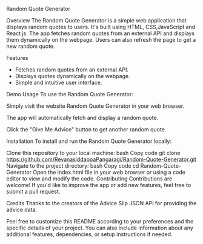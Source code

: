 Random Quote Generator

Overview
The Random Quote Generator is a simple web application that displays random quotes to users. It's built using HTML, CSS,JavaScript and React js. The app fetches random quotes from an external API and displays them dynamically on the webpage. Users can also refresh the page to get a new random quote.

Features
* Fetches random quotes from an external API.
* Displays quotes dynamically on the webpage.
* Simple and intuitive user interface.

  
Demo Usage
To use the Random Quote Generator:

Simply visit the website Random Quote Generator in your web browser.

The app will automatically fetch and display a random quote.

Click the "Give Me Advice" button to get another random quote.

Installation
To install and run the Random Quote Generator locally:

Clone this repository to your local machine:
bash
Copy code
git clone https://github.com/RevanasiddappaPangaragi/Random-Quote-Generator.git
Navigate to the project directory:
bash
Copy code
cd Random-Quote-Generator
Open the index.html file in your web browser or using a code editor to view and modify the code.
Contributing
Contributions are welcome! If you'd like to improve the app or add new features, feel free to submit a pull request.

Credits
Thanks to the creators of the Advice Slip JSON API for providing the advice data.


Feel free to customize this README according to your preferences and the specific details of your project. You can also include information about any additional features, dependencies, or setup instructions if needed.
